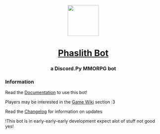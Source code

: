 <div align="center">
<!-- Title: -->
<a href="https://github.com/Catfiji/Phaslith-Bot/">
    <img src="https://i.ibb.co/mJ1kYp3/index11.jpg" height="100">
  </a>
<h1><a href="https://github.com/Catfiji/Phaslith-Bot">Phaslith Bot</a></h1>
<!-- Short description: -->
<h3>a Discord.Py MMORPG bot</h3>
</div>

### Information

Read the [Documentation](DOCS.md) to use this bot!

Players may be interested in the [Game Wiki](GameWiki.md) section :3

Read the [Changelog](CHANGELOG.md) for information on updates

!This bot is in early-early-early development expect alot of stuff not good yes!


